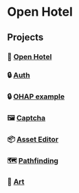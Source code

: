 # Open Hotel

## Projects
### 🏨 [Open Hotel](https://github.com/openhotel/openhotel) 
### 🔒 [Auth](https://github.com/openhotel/auth)
### 🔒 [OHAP example](https://github.com/openhotel/auth-example)
### 🖼️ [Captcha](https://github.com/openhotel/captcha)
### 📦 [Asset Editor](https://github.com/openhotel/asset-editor)
### 🗺️ [Pathfinding](https://github.com/openhotel/pathfinding)
### 🎨 [Art](https://github.com/openhotel/art)
